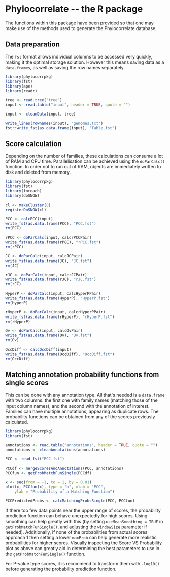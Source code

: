 # Phylocorrelate -- the R package

The functions within this package have been provided so that one may make use of the methods used to generate the Phylocorrelate database.

## Data preparation

The `fst` format allows individual columns to be accessed very quickly, making it the optimal storage solution. However this means saving data as a `data.frames`, as well as saving the row names separately.


```r
library(phylocorrpkg)
library(fst)
library(ape)
library(readr)

tree <- read.tree("tree")
input <- read.table("input", header = TRUE, quote = "")

input <- cleanData(input, tree)

write_lines(rownames(input), "genomes.txt")
fst::write_fst(as.data.frame(input), "Table.fst")
```

## Score calculation

Depending on the number of families, these calculations can consume a lot of RAM and CPU time. Parallelisation can be achieved using the `doParCalc()` function. In order not to run out of RAM, objects are immediately written to disk and deleted from memory.

```r
library(phylocorrpkg)
library(fst)
library(foreach)
library(doSNOW)

cl <- makeCluster(8)
registerDoSNOW(cl)

PCC <- calcPCC(input)
write_fst(as.data.frame(PCC), "PCC.fst")
rm(PCC)

rPCC <- doParCalc(input, calcrPCCPair)
write_fst(as.data.frame(rPCC), "rPCC.fst")
rm(rPCC)

JC <- doParCalc(input, calcJCPair)
write_fst(as.data.frame(JC), "JC.fst")
rm(JC)

rJC <- doParCalc(input, calcrJCPair)
write_fst(as.data.frame(rJC), "rJC.fst")
rm(rJC)

HyperP <- doParCalc(input, calcHyperPPair)
write_fst(as.data.frame(HyperP), "HyperP.fst")
rm(HyperP)

rHyperP <- doParCalc(input, calcrHyperPPair)
write_fst(as.data.frame(rHyperP), "rHyperP.fst")
rm(rHyperP)

Ov <- doParCalc(input, calcOvPair)
write_fst(as.data.frame(Ov), "Ov.fst")
rm(Ov)

OccDiff <- calcOccDiff(input)
write_fst(as.data.frame(OccDiff), "OccDiff.fst")
rm(OccDiff)
```

## Matching annotation probability functions from single scores

This can be done with any annotation type. All that's needed is a `data.frame` with two columns: the first one with family names (matching those of the input column names), and the second with the annotation of interest. Families can have multiple annotations, appearing as duplicate rows. The probability functions can be obtained from any of the scores previously calculated.

```r
library(phylocorrpkg)
library(fst)

annotations <- read.table("annotations", header = TRUE, quote = "")
annotations <- cleanAnnotations(annotations)

PCC <- read_fst("PCC.fst")

PCCdf <- mergeScoresAndAnnotations(PCC, annotations)
PCCfun <- getProbMatchFunSingle(PCCdf)

x <- seq(from = -1, to = 1, by = 0.01)
plot(x, PCCfun(x), type = "b", xlab = "PCC",
    ylab = "Probability of a Matching Function")

PCCPredictedProbs <- calcMatchingProbsSingle(PCC, PCCfun)
```

If there too few data points near the upper range of scores, the probability prediction function can behave unexpectedly for high scores. Using smoothing can help greatly with this (by setting `useMeanSmoothing = TRUE` in `getProbMatchFunSingle()`, and adjusting the `windowSize` parameter if needed). Additionally, if none of the probabilities from actual scores approach 1 then setting a lower `maxProb` can help generate more realistic probabilities for higher scores. Visually inspecting the Score VS Probability plot as above can greatly aid in determining the best parameters to use in the `getProbMatchFunSingle()` function.

For P-value type scores, it is recommend to transform them with `-log10()` before generating the probability prediction function.

